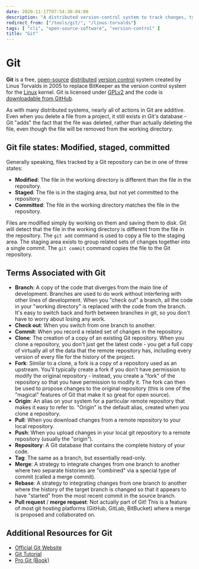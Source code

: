 ```yaml
---
date: 2020-11-17T07:54:30-04:00
description: "A distributed version-control system to track changes, typically for software development projects"
redirect_from: ["/tools/git/", "/linus-torvalds"]
tags: [ "cli", "open-source-software", "version-control" ]
title: "Git"
---
```


# Git

**Git** is a free, [open-source](open-source-software.md) [distributed](distributed-systems.md) [version control](version-control.md) system created by Linus Torvalds in 2005 to replace BitKeeper as the version control system for the [Linux](linux.md) kernel. Git is licensed under [GPLv2](https://opensource.org/licenses/gpl-2.0.php) and the code is [downloadable from GitHub](https://github.com/git/git).

As with  many distributed systems, nearly all of actions in Git are additive. Even when you delete a file from a project, it still exists in Git's database - Git "adds" the fact that the file was deleted, rather than actually deleting the file, even though the file will be removed from the working directory.

## Git file states: Modified, staged, committed

Generally speaking, files tracked by a Git repository can be in one of three states:

* **Modified**: The file in the working directory is different than the file in the repository.
* **Staged**: The file is in the staging area, but not yet committed to the repository.
* **Committed**: The file in the working directory matches the file in the repository.

Files are modified simply by working on them and saving them to disk. Git will detect that the file in the working directory is different from the file in the repository. The `git add` command is used to copy a file to the staging area. The staging area exists to group related sets of changes together into a single commit. The `git commit` command copies the file to the Git repository.

## Terms Associated with Git

* **Branch**: A copy of the code that diverges from the main line of development. Branches are used to do work without interfering with other lines of development. When you "check out" a branch, all the code in your "working directory" is replaced with the code from the branch. It's easy to switch back and forth between branches in git, so you don't have to worry about losing any work.
* **Check out**: When you switch from one branch to another.
* **Commit**: When you record a related set of changes in the repository.
* **Clone**: The creation of a copy of an existing Git repository. When you clone a repository, you don't just get the latest code - you get a full copy of virtually all of the data that the remote repository has, including every version of every file for the history of the project.
* **Fork**: Similar to a clone, a fork is a copy of a repository used as an upstream. You'll typically create a fork if you don't have permission to modify the original repository - instead, you create a "fork" of the repository so that you have permission to modify it. The fork can then be used to propose changes to the original repository (this is one of the "magical" features of Git that make it so great for open source).
* **Origin**: An alias on your system for a particular remote repository that makes it easy to refer to. "Origin" is the default alias, created when you clone a repository.
* **Pull**: When you download changes from a remote repository to your local repository.
* **Push**: When you upload changes in your local git repository to a remote repository (usually the "origin").
* **Repository**: A Git database that contains the complete history of your code.
* **Tag**: The same as a branch, but essentially read-only.
* **Merge**: A strategy to integrate changes from one branch to another where two separate histories are "combined" via a special type of commit (called a merge commit).
* **Rebase**: A strategy to integrating changes from one branch to another where the history of the target branch is changed so that it appears to have "started" from the most recent commit in the source branch.
* **Pull request** / **merge request**: Not actually part of Git! This is a feature of most git hosting platforms (GitHub, GitLab, BitBucket) where a merge is proposed and collaborated on.

## Additional Resources for Git

* [Official Git Website](https://www.git-scm.com/)
* [Git Tutorial](https://www.git-scm.com/docs/gittutorial)
* [Pro Git (Book)](https://git-scm.com/book/en/v2)

